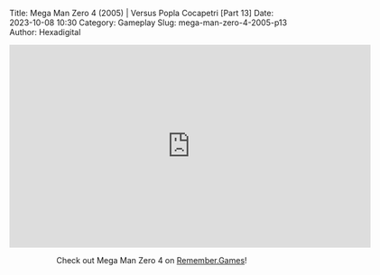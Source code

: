 Title: Mega Man Zero 4 (2005) | Versus Popla Cocapetri [Part 13]
Date: 2023-10-08 10:30
Category: Gameplay
Slug: mega-man-zero-4-2005-p13
Author: Hexadigital

<center><iframe src="https://www.youtube.com/embed/TTP7q-7zzdU?feature=oembed" allow="accelerometer; autoplay; encrypted-media; gyroscope; picture-in-picture" width="640" height="360" frameborder="0"></iframe>

Check out Mega Man Zero 4 on [Remember.Games](https://remember.games/game/4372/mega-man-zero-4/)!</center>